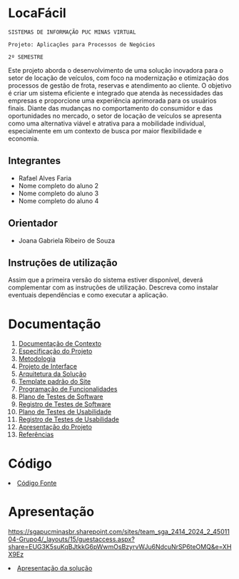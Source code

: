 # LocaFácil

`SISTEMAS DE INFORMAÇÃO PUC MINAS VIRTUAL`

`Projeto: Aplicações para Processos de Negócios`

`2º SEMESTRE`

Este projeto aborda o desenvolvimento de uma solução inovadora para o setor de locação de veículos, com foco na modernização e otimização dos processos de gestão de frota, reservas e atendimento ao cliente. O objetivo é criar um sistema eficiente e integrado que atenda às necessidades das empresas e proporcione uma experiência aprimorada para os usuários finais. Diante das mudanças no comportamento do consumidor e das oportunidades no mercado, o setor de locação de veículos se apresenta como uma alternativa viável e atrativa para a mobilidade individual, especialmente em um contexto de busca por maior flexibilidade e economia. 

## Integrantes

* Rafael Alves Faria
* Nome completo do aluno 2
* Nome completo do aluno 3
* Nome completo do aluno 4

## Orientador

* Joana Gabriela Ribeiro de Souza

## Instruções de utilização

Assim que a primeira versão do sistema estiver disponível, deverá complementar com as instruções de utilização. Descreva como instalar eventuais dependências e como executar a aplicação.

# Documentação

<ol>
<li><a href="docs/01-Documentação de Contexto.md"> Documentação de Contexto</a></li>
<li><a href="docs/02-Especificação do Projeto.md"> Especificação do Projeto</a></li>
<li><a href="docs/03-Metodologia.md"> Metodologia</a></li>
<li><a href="docs/04-Projeto de Interface.md"> Projeto de Interface</a></li>
<li><a href="docs/05-Arquitetura da Solução.md"> Arquitetura da Solução</a></li>
<li><a href="docs/06-Template padrão do Site.md"> Template padrão do Site</a></li>
<li><a href="docs/07-Programação de Funcionalidades.md"> Programação de Funcionalidades</a></li>
<li><a href="docs/08-Plano de Testes de Software.md"> Plano de Testes de Software</a></li>
<li><a href="docs/09-Registro de Testes de Software.md"> Registro de Testes de Software</a></li>
<li><a href="docs/10-Plano de Testes de Usabilidade.md"> Plano de Testes de Usabilidade</a></li>
<li><a href="docs/11-Registro de Testes de Usabilidade.md"> Registro de Testes de Usabilidade</a></li>
<li><a href="docs/12-Apresentação do Projeto.md"> Apresentação do Projeto</a></li>
<li><a href="docs/13-Referências.md"> Referências</a></li>
</ol>

# Código

<li><a href="src/README.md"> Código Fonte</a></li>

# Apresentação

https://sgapucminasbr.sharepoint.com/sites/team_sga_2414_2024_2_4501104-Grupo4/_layouts/15/guestaccess.aspx?share=EUG3K5suKqBJtkkG6pWwmOsBzyrvWJu6NdcuNrSP6teOMQ&e=XHX9Ez

<li><a href="presentation/README.md"> Apresentação da solução</a></li>
